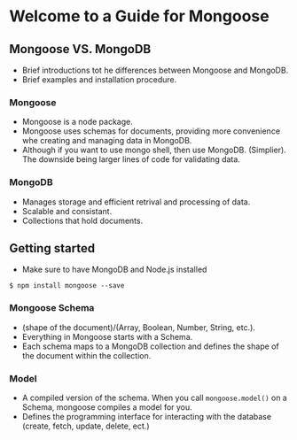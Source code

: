 # Welcome to a Guide for Mongoose

## Mongoose VS. MongoDB

- Brief introductions tot he differences between Mongoose and MongoDB. 
- Brief examples and installation procedure.

### Mongoose 

- Mongoose is a node package.
- Mongoose uses schemas for documents, providing more convenience whe creating and managing data in MongoDB.
- Although if you want to use mongo shell, then use MongoDB. (Simplier). The downside being larger lines of code for validating data.

### MongoDB

- Manages storage and efficient retrival and processing of data.
- Scalable and consistant.
- Collections that hold documents. 


## Getting started

- Make sure to have MongoDB and Node.js installed

`$ npm install mongoose --save`

### Mongoose Schema 

- (shape of the document)/(Array, Boolean, Number, String, etc.).
- Everything in Mongoose starts with a Schema. 
- Each schema maps to a MongoDB collection and defines the shape of the document within the collection.

### Model

- A compiled version of the schema. When you call `mongoose.model()` on a Schema, mongoose compiles a model for you.
- Defines the programming interface for interacting with the database (create, fetch, update, delete,  ect.)



